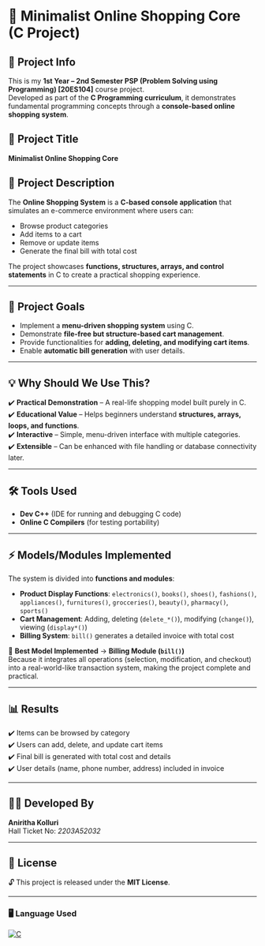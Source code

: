 # 🛒 Minimalist Online Shopping Core (C Project)

## 📌 Project Info
This is my **1st Year – 2nd Semester PSP (Problem Solving using Programming) [20ES104]** course project.  
Developed as part of the **C Programming curriculum**, it demonstrates fundamental programming concepts through a **console-based online shopping system**.

## 🎯 Project Title
**Minimalist Online Shopping Core**

## 📖 Project Description
The **Online Shopping System** is a **C-based console application** that simulates an e-commerce environment where users can:
- Browse product categories  
- Add items to a cart  
- Remove or update items  
- Generate the final bill with total cost  

The project showcases **functions, structures, arrays, and control statements** in C to create a practical shopping experience.

---

## 🎯 Project Goals
- Implement a **menu-driven shopping system** using C.
- Demonstrate **file-free but structure-based cart management**.
- Provide functionalities for **adding, deleting, and modifying cart items**.
- Enable **automatic bill generation** with user details.

---

## 💡 Why Should We Use This?
✔️ **Practical Demonstration** – A real-life shopping model built purely in C.  
✔️ **Educational Value** – Helps beginners understand **structures, arrays, loops, and functions**.  
✔️ **Interactive** – Simple, menu-driven interface with multiple categories.  
✔️ **Extensible** – Can be enhanced with file handling or database connectivity later.  

---

## 🛠️ Tools Used
- **Dev C++** (IDE for running and debugging C code)  
- **Online C Compilers** (for testing portability)  

---

## ⚡ Models/Modules Implemented
The system is divided into **functions and modules**:
- **Product Display Functions**: `electronics()`, `books()`, `shoes()`, `fashions()`, `appliances()`, `furnitures()`, `grocceries()`, `beauty()`, `pharmacy()`, `sports()`  
- **Cart Management**: Adding, deleting (`delete_*()`), modifying (`change()`), viewing (`display*()`)  
- **Billing System**: `bill()` generates a detailed invoice with total cost  

📌 **Best Model Implemented** → **Billing Module (`bill()`)**  
Because it integrates all operations (selection, modification, and checkout) into a real-world-like transaction system, making the project complete and practical.

---

## 📊 Results
✔️ Items can be browsed by category  
✔️ Users can add, delete, and update cart items  
✔️ Final bill is generated with total cost and details  
✔️ User details (name, phone number, address) included in invoice  

---

## 👨‍💻 Developed By
**Aniritha Kolluri**  
Hall Ticket No: *2203A52032*  

---

## 📜 License
🔓 This project is released under the **MIT License**.

---

### 🖥️ Language Used
[![C](https://img.shields.io/badge/Language-C-blue.svg)](https://en.wikipedia.org/wiki/C_(programming_language))
